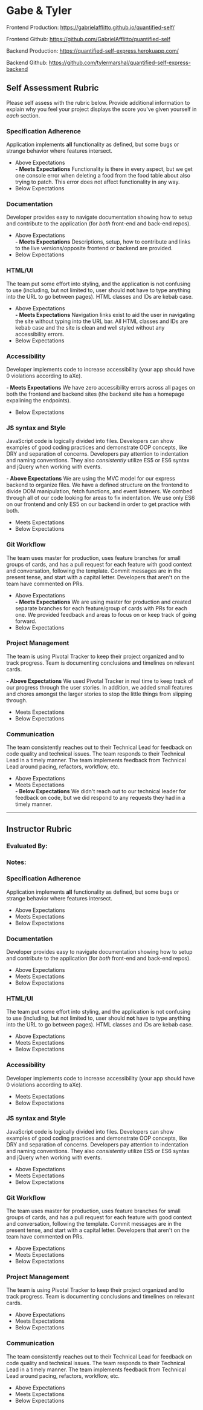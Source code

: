 # Gabe & Tyler

Frontend Production: https://gabrielafflitto.github.io/quantified-self/

Frontend Github: https://github.com/GabrielAfflitto/quantified-self

Backend Production: https://quantified-self-express.herokuapp.com/

Backend Github: https://github.com/tylermarshal/quantified-self-express-backend

## Self Assessment Rubric

Please self assess with the rubric below. Provide additional information to explain why you feel your project displays the score you've given yourself in _each_ section.

### Specification Adherence

Application implements **all** functionality as defined, but some bugs or strange behavior where features intersect.

- Above Expectations<br>
**- Meets Expectations** 
Functionality is there in every aspect, but we get one console error when deleting a food from the food table about also trying to patch. This error does not affect functionality in any way.
- Below Expectations

### Documentation

Developer provides easy to navigate documentation showing how to setup and contribute to the application (for _both_ front-end and back-end repos).

- Above Expectations<br>
**- Meets Expectations**
Descriptions, setup, how to contribute and links to the live versions/opposite frontend or backend are provided.
- Below Expectations

### HTML/UI

The team put some effort into styling, and the application is not confusing to use (including, but not limited to, user should **not** have to type anything into the URL to go between pages). HTML classes and IDs are kebab case.

- Above Expectations<br>
**- Meets Expectations**
Navigation links exist to aid the user in navigating the site without typing into the URL bar. All HTML classes and IDs are kebab case and the site is clean and well styled without any accessibility errors.
- Below Expectations

### Accessibility

Developer implements code to increase accessibility (your app should have 0 violations according to aXe).

**- Meets Expectations**
We have zero accessibility errors across all pages on both the frontend and backend sites (the backend site has a homepage expalining the endpoints).<br>
- Below Expectations

### JS syntax and Style

JavaScript code is logically divided into files. Developers can show examples of good coding practices and demonstrate OOP concepts, like DRY and separation of concerns. Developers pay attention to indentation and naming conventions. They also _consistently_ utilize ES5 or ES6 syntax and jQuery when working with events.

**- Above Expectations**
We are using the MVC model for our express backend to organize files. We have a defined structure on the frontend to divide DOM manipulation, fetch functions, and event listeners. We combed through all of our code looking for areas to fix indentation. We use only ES6 on our frontend and only ES5 on our backend in order to get practice with both.<br>
- Meets Expectations
- Below Expectations

### Git Workflow

The team uses master for production, uses feature branches for small groups of cards, and has a pull request for each feature with good context and conversation, following the template. Commit messages are in the present tense, and start with a capital letter. Developers that aren't on the team have commented on PRs.

- Above Expectations<br>
**- Meets Expectations**
We are using master for production and created separate branches for each feature/group of cards with PRs for each one. We provided feedback and areas to focus on or keep track of going forward.
- Below Expectations

### Project Management

The team is using Pivotal Tracker to keep their project organized and to track progress. Team is documenting conclusions and timelines on relevant cards.

**- Above Expectations**
We used Pivotal Tracker in real time to keep track of our progress through the user stories. In addition, we added small features and chores amongst the larger stories to stop the little things from slipping through.<br>
- Meets Expectations
- Below Expectations

### Communication

The team consistently reaches out to their Technical Lead for feedback on code quality and technical issues. The team responds to their Technical Lead in a timely manner. The team implements feedback from Technical Lead around pacing, refactors, workflow, etc.

- Above Expectations
- Meets Expectations<br>
**- Below Expectations**
We didn't reach out to our technical leader for feedback on code, but we did respond to any requests they had in a timely manner.

-----------

## Instructor Rubric

### Evaluated By:

### Notes:

### Specification Adherence

Application implements **all** functionality as defined, but some bugs or strange behavior where features intersect.

- Above Expectations
- Meets Expectations
- Below Expectations

### Documentation

Developer provides easy to navigate documentation showing how to setup and contribute to the application (for _both_ front-end and back-end repos).

- Above Expectations
- Meets Expectations
- Below Expectations

### HTML/UI

The team put some effort into styling, and the application is not confusing to use (including, but not limited to, user should **not** have to type anything into the URL to go between pages). HTML classes and IDs are kebab case.

- Above Expectations
- Meets Expectations
- Below Expectations

### Accessibility

Developer implements code to increase accessibility (your app should have 0 violations according to aXe).

- Meets Expectations
- Below Expectations

### JS syntax and Style

JavaScript code is logically divided into files. Developers can show examples of good coding practices and demonstrate OOP concepts, like DRY and separation of concerns. Developers pay attention to indentation and naming conventions. They also _consistently_ utilize ES5 or ES6 syntax and jQuery when working with events.

- Above Expectations
- Meets Expectations
- Below Expectations

### Git Workflow

The team uses master for production, uses feature branches for small groups of cards, and has a pull request for each feature with good context and conversation, following the template. Commit messages are in the present tense, and start with a capital letter. Developers that aren't on the team have commented on PRs.

- Above Expectations
- Meets Expectations
- Below Expectations

### Project Management

The team is using Pivotal Tracker to keep their project organized and to track progress. Team is documenting conclusions and timelines on relevant cards.

- Above Expectations
- Meets Expectations
- Below Expectations

### Communication

The team consistently reaches out to their Technical Lead for feedback on code quality and technical issues. The team responds to their Technical Lead in a timely manner. The team implements feedback from Technical Lead around pacing, refactors, workflow, etc.

- Above Expectations
- Meets Expectations
- Below Expectations
